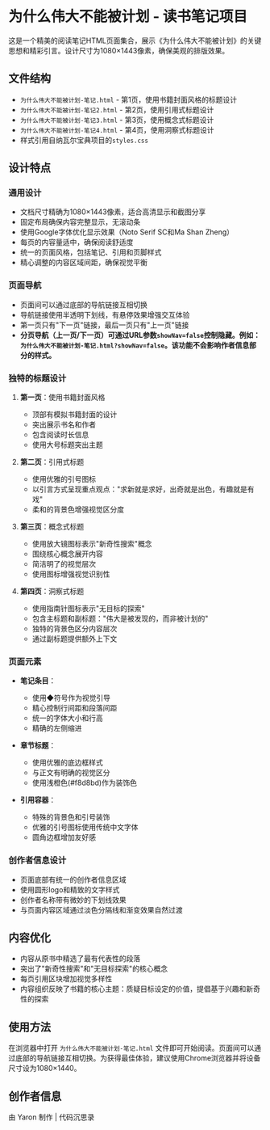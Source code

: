 # 为什么伟大不能被计划 - 读书笔记项目

这是一个精美的阅读笔记HTML页面集合，展示《为什么伟大不能被计划》的关键思想和精彩引言。设计尺寸为1080×1443像素，确保美观的排版效果。

## 文件结构

- `为什么伟大不能被计划-笔记.html` - 第1页，使用书籍封面风格的标题设计
- `为什么伟大不能被计划-笔记2.html` - 第2页，使用引用式标题设计
- `为什么伟大不能被计划-笔记3.html` - 第3页，使用概念式标题设计
- `为什么伟大不能被计划-笔记4.html` - 第4页，使用洞察式标题设计
- 样式引用自纳瓦尔宝典项目的`styles.css`

## 设计特点

### 通用设计

- 文档尺寸精确为1080×1443像素，适合高清显示和截图分享
- 固定布局确保内容完整显示，无滚动条
- 使用Google字体优化显示效果（Noto Serif SC和Ma Shan Zheng）
- 每页的内容量适中，确保阅读舒适度
- 统一的页面风格，包括笔记、引用和页脚样式
- 精心调整的内容区域间距，确保视觉平衡

### 页面导航

- 页面间可以通过底部的导航链接互相切换
- 导航链接使用半透明下划线，有悬停效果增强交互体验
- 第一页只有"下一页"链接，最后一页只有"上一页"链接
- **分页导航（上一页/下一页）可通过URL参数`showNav=false`控制隐藏。例如：`为什么伟大不能被计划-笔记.html?showNav=false`。该功能不会影响作者信息部分的样式。**

### 独特的标题设计

1. **第一页**：使用书籍封面风格
   - 顶部有模拟书籍封面的设计
   - 突出展示书名和作者
   - 包含阅读时长信息
   - 使用大号标题突出主题

2. **第二页**：引用式标题
   - 使用优雅的引号图标
   - 以引言方式呈现重点观点："求新就是求好，出奇就是出色，有趣就是有戏"
   - 柔和的背景色增强视觉区分度

3. **第三页**：概念式标题
   - 使用放大镜图标表示"新奇性搜索"概念
   - 围绕核心概念展开内容
   - 简洁明了的视觉层次
   - 使用图标增强视觉识别性

4. **第四页**：洞察式标题
   - 使用指南针图标表示"无目标的探索"
   - 包含主标题和副标题："伟大是被发现的，而非被计划的"
   - 独特的背景色区分内容层次
   - 通过副标题提供额外上下文

### 页面元素

- **笔记条目**：
  - 使用◆符号作为视觉引导
  - 精心控制行间距和段落间距
  - 统一的字体大小和行高
  - 精确的左侧缩进

- **章节标题**：
  - 使用优雅的底边框样式
  - 与正文有明确的视觉区分
  - 使用浅橙色(#f8d8bd)作为装饰色

- **引用容器**：
  - 特殊的背景色和引号装饰
  - 优雅的引号图标使用传统中文字体
  - 圆角边框增加友好感

### 创作者信息设计

- 页面底部有统一的创作者信息区域
- 使用圆形logo和精致的文字样式
- 创作者名称带有微妙的下划线效果
- 与页面内容区域通过淡色分隔线和渐变效果自然过渡

## 内容优化

- 内容从原书中精选了最有代表性的段落
- 突出了"新奇性搜索"和"无目标探索"的核心概念
- 每页引用区块增加视觉多样性
- 内容组织反映了书籍的核心主题：质疑目标设定的价值，提倡基于兴趣和新奇性的探索

## 使用方法

在浏览器中打开 `为什么伟大不能被计划-笔记.html` 文件即可开始阅读。页面间可以通过底部的导航链接互相切换。为获得最佳体验，建议使用Chrome浏览器并将设备尺寸设为1080×1440。

## 创作者信息

由 Yaron 制作 | 代码沉思录 